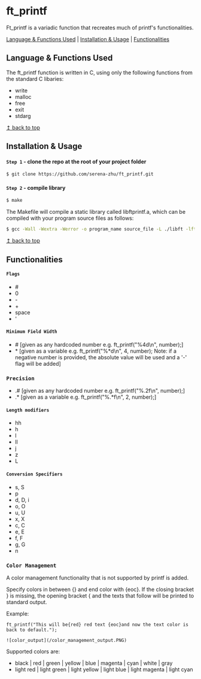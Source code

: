 # <a name="top">ft_printf</a>

Ft_printf is a variadic function that recreates much of printf's functionalities.

[Language & Functions Used](#language_functions) | [Installation & Usage](#installation_usage) | [Functionalities](#functionalities) 

## <a name="language_functions">Language & Functions Used</a>

The ft_printf function is written in C, using only the following functions from the standard C libaries: 

* write
* malloc
* free
* exit
* stdarg

<a href="#top">↥ back to top</a>

## <a name="installation_usage">Installation & Usage</a>

#### `Step 1` - clone the repo at the root of your project folder

```bash
$ git clone https://github.com/serena-zhu/ft_printf.git
```

#### `Step 2` - compile library

```bash
$ make
```

The Makefile will compile a static library called libftprintf.a, which can be compiled with your program source files as follows:

```bash
$ gcc -Wall -Wextra -Werror -o program_name source_file -L ./libft -lft
```
<a href="#top">↥ back to top</a>

## <a name="functionalities">Functionalities</a>

#### `Flags`

* \#
* 0
* \-
* \+
* space
* '

#### `Minimum Field Width`

* \# [given as any hardcoded number e.g. ft_printf("%4d\n", number);]
* \* [given as a variable e.g. ft_printf("%*d\n", 4, number); Note: if a negative number is provided, the absolute value will be used and a '-' flag will be added]

### `Precision`

* .# [given as any hardcoded number e.g. ft_printf("%.2f\n", number);]
* .* [given as a variable e.g. ft_printf("%.*f\n", 2, number);]

#### `Length modifiers`

* hh
* h
* l
* ll
* j
* z
* L

#### `Conversion Specifiers`

* s, S
* p
* d, D, i
* o, O
* u, U
* x, X
* c, C
* e, E
* f, F
* g, G
* n

### `Color Management`

A color management functionality that is not supported by printf is added.

Specify colors in between {} and end color with {eoc}. If the closing bracket } is missing, the opening bracket { and the texts that follow will be printed to standard output. 

Example:
```
ft_printf("This will be{red} red text {eoc}and now the text color is back to default.");

![color_output](/color_management_output.PNG)
``` 
Supported colors are:

* black | red | green | yellow | blue | magenta | cyan | white | gray
* light red | light green | light yellow | light blue | light magenta | light cyan